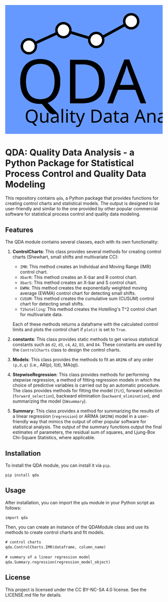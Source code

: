 <p align="center">
  <img src="https://github.com/polimi-iclabs/qda/blob/main/docs/logo.svg" alt="Logo">
</p>

# QDA: Quality Data Analysis - a Python Package for Statistical Process Control and Quality Data Modeling

This repository contains `qda`, a Python package that provides functions for creating control charts and statistical models. The output is designed to be user-friendly and similar to the one provided by other popular commercial software for statistical process control and quality data modeling.

## Features

The QDA module contains several classes, each with its own functionality:

1. **ControlCharts**: This class provides several methods for creating control charts (Shewhart, small shifts and multivariate CC):
    - `IMR`: This method creates an Individual and Moving Range (IMR) control chart.
    - `XbarR`: This method creates an X-bar and R control chart.
    - `XbarS`: This method creates an X-bar and S control chart.
    - `EWMA`: This method creates the exponentially weighted moving average (EWMA) control chart for detecting small shifts. 
    - `CUSUM`: This method creates the cumulative sum (CUSUM) control chart for detecting small shifts.
    - `T2hotelling`: This method creates the Hotelling's T^2 control chart for multivariate data.

    Each of these methods returns a dataframe with the calculated control limits and plots the control chart if `plotit` is set to `True`.

2. **constants**: This class provides static methods to get various statistical constants such as `d2`, `d3`, `c4`, `A2`, `D3`, and `D4`. These constants are used by the `ControlCharts` class to design the control charts.

3. **Models**: This class provides the methods to fit an `ARIMA` of any order `(p,d,q)` (i.e., AR(p), I(d), MA(q)).

4. **StepwiseRegression**: This class provides methods for performing stepwise regression, a method of fitting regression models in which the choice of predictive variables is carried out by an automatic procedure. The class provides methods for fitting the model (`fit`), forward selection (`forward_selection`), backward elimination (`backward_elimination`), and summarizing the model (`SWsummary`).

5. **Summary**: This class provides a method for summarizing the results of a linear regression (`regression`) or ARIMA (`ARIMA`) model in a user-friendly way that mimics the output of other popular software for statistical analysis. The output of the summary functions output the final estimates of parameters, the residual sum of squares, and Ljung-Box Chi-Square Statistics, where applicable. 

## Installation

To install the QDA module, you can install it via `pip`.
```
pip install qda
```

## Usage

After installation, you can import the `qda` module in your Python script as follows:
```
import qda
```
Then, you can create an instance of the QDAModule class and use its methods to create control charts and fit models.
```
# control charts
qda.ControlCharts.IMR(dataframe, column_name)

# summary of a linear regression model
qda.Summary.regression(regression_model_object)
```
## License

This project is licensed under the CC BY-NC-SA 4.0 license. See the LICENSE.md file for details.
